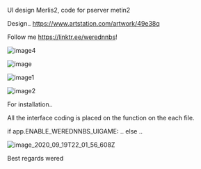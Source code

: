 UI design Merlis2, code for pserver metin2

Design..
https://www.artstation.com/artwork/49e38q

Follow me
https://linktr.ee/werednnbs!

![image4](https://github.com/werednnbs/merlis-ui-work/assets/70537715/827e92dc-a7a7-4b82-94a5-23a5afba4f89)

![image](https://github.com/werednnbs/merlis-ui-work/assets/70537715/dbfa301e-fa91-47ab-83d1-28b01fb64ae3)

![image1](https://github.com/werednnbs/merlis-ui-work/assets/70537715/5f4092ed-4823-494e-b830-6016043f315f)

![image2](https://github.com/werednnbs/merlis-ui-work/assets/70537715/fc4d21ee-58ef-4835-ba7f-4d7412074d2d)

For installation..

All the interface coding is placed on the function on the each file.

if app.ENABLE_WEREDNNBS_UIGAME:
..
else
..

![image_2020_09_19T22_01_56_608Z](https://github.com/werednnbs/merlis-ui-work/assets/70537715/cf426831-e6aa-43ab-80f9-a27cd3d691d3)

Best regards
wered
